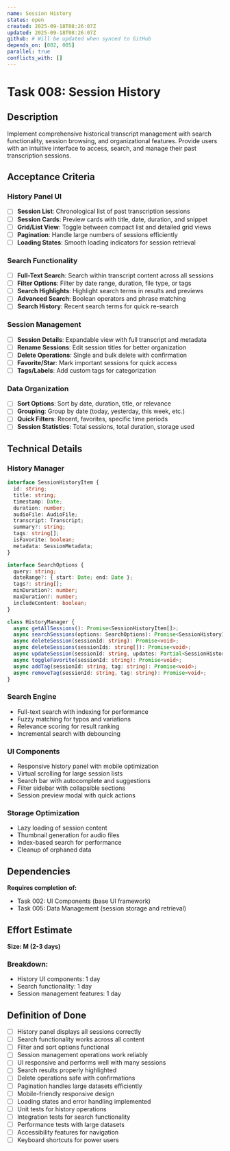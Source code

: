```yaml
---
name: Session History
status: open
created: 2025-09-18T08:26:07Z
updated: 2025-09-18T08:26:07Z
github: # Will be updated when synced to GitHub
depends_on: [002, 005]
parallel: true
conflicts_with: []
---
```


# Task 008: Session History

## Description

Implement comprehensive historical transcript management with search functionality, session browsing, and organizational features. Provide users with an intuitive interface to access, search, and manage their past transcription sessions.

## Acceptance Criteria

### History Panel UI
- [ ] **Session List**: Chronological list of past transcription sessions
- [ ] **Session Cards**: Preview cards with title, date, duration, and snippet
- [ ] **Grid/List View**: Toggle between compact list and detailed grid views
- [ ] **Pagination**: Handle large numbers of sessions efficiently
- [ ] **Loading States**: Smooth loading indicators for session retrieval

### Search Functionality
- [ ] **Full-Text Search**: Search within transcript content across all sessions
- [ ] **Filter Options**: Filter by date range, duration, file type, or tags
- [ ] **Search Highlights**: Highlight search terms in results and previews
- [ ] **Advanced Search**: Boolean operators and phrase matching
- [ ] **Search History**: Recent search terms for quick re-search

### Session Management
- [ ] **Session Details**: Expandable view with full transcript and metadata
- [ ] **Rename Sessions**: Edit session titles for better organization
- [ ] **Delete Operations**: Single and bulk delete with confirmation
- [ ] **Favorite/Star**: Mark important sessions for quick access
- [ ] **Tags/Labels**: Add custom tags for categorization

### Data Organization
- [ ] **Sort Options**: Sort by date, duration, title, or relevance
- [ ] **Grouping**: Group by date (today, yesterday, this week, etc.)
- [ ] **Quick Filters**: Recent, favorites, specific time periods
- [ ] **Session Statistics**: Total sessions, total duration, storage used

## Technical Details

### History Manager
```typescript
interface SessionHistoryItem {
  id: string;
  title: string;
  timestamp: Date;
  duration: number;
  audioFile: AudioFile;
  transcript: Transcript;
  summary?: string;
  tags: string[];
  isFavorite: boolean;
  metadata: SessionMetadata;
}

interface SearchOptions {
  query: string;
  dateRange?: { start: Date; end: Date };
  tags?: string[];
  minDuration?: number;
  maxDuration?: number;
  includeContent: boolean;
}

class HistoryManager {
  async getAllSessions(): Promise<SessionHistoryItem[]>;
  async searchSessions(options: SearchOptions): Promise<SessionHistoryItem[]>;
  async deleteSession(sessionId: string): Promise<void>;
  async deleteSessions(sessionIds: string[]): Promise<void>;
  async updateSession(sessionId: string, updates: Partial<SessionHistoryItem>): Promise<void>;
  async toggleFavorite(sessionId: string): Promise<void>;
  async addTag(sessionId: string, tag: string): Promise<void>;
  async removeTag(sessionId: string, tag: string): Promise<void>;
}
```

### Search Engine
- Full-text search with indexing for performance
- Fuzzy matching for typos and variations
- Relevance scoring for result ranking
- Incremental search with debouncing

### UI Components
- Responsive history panel with mobile optimization
- Virtual scrolling for large session lists
- Search bar with autocomplete and suggestions
- Filter sidebar with collapsible sections
- Session preview modal with quick actions

### Storage Optimization
- Lazy loading of session content
- Thumbnail generation for audio files
- Index-based search for performance
- Cleanup of orphaned data

## Dependencies

**Requires completion of:**
- Task 002: UI Components (base UI framework)
- Task 005: Data Management (session storage and retrieval)

## Effort Estimate

**Size: M (2-3 days)**

### Breakdown:
- History UI components: 1 day
- Search functionality: 1 day
- Session management features: 1 day

## Definition of Done

- [ ] History panel displays all sessions correctly
- [ ] Search functionality works across all content
- [ ] Filter and sort options functional
- [ ] Session management operations work reliably
- [ ] UI responsive and performs well with many sessions
- [ ] Search results properly highlighted
- [ ] Delete operations safe with confirmations
- [ ] Pagination handles large datasets efficiently
- [ ] Mobile-friendly responsive design
- [ ] Loading states and error handling implemented
- [ ] Unit tests for history operations
- [ ] Integration tests for search functionality
- [ ] Performance tests with large datasets
- [ ] Accessibility features for navigation
- [ ] Keyboard shortcuts for power users